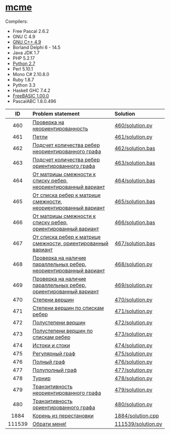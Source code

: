 # [mcme](http://informatics.mccme.ru/)

Compilers:

- Free Pascal 2.6.2
- GNU C 4.9
- [GNU C++ 4.9](c++.md)
- Borland Delphi 6 - 14.5
- Java JDK 1.7
- PHP 5.2.17
- [Python 2.7](python.md)
- Perl 5.10.1
- Mono C# 2.10.8.0
- Ruby 1.8.7
- Python 3.3
- Haskell GHC 7.4.2
- [FreeBASIC 1.00.0](basic.md)
- PascalABC 1.8.0.496


| ID   | Problem statement                                                                                              | Solution                                 |
|:----:|:---------------------------------------------------------------------------------------------------------------|:-----------------------------------------|
| 460  | [Проверка на неориентированность         ](http://informatics.mccme.ru/mod/statements/view3.php?chapterid=460) | [460/solution.py](460/solution.py)       |
| 461  | [Петли                                   ](http://informatics.mccme.ru/mod/statements/view3.php?chapterid=461) | [461/solution.py](461/solution.py)       |
| 462  | [Подсчет количества ребер неориентированного графа                ](http://informatics.mccme.ru/mod/statements/view3.php?chapterid=462) | [462/solution.bas](462/solution.bas)     |
| 463  | [Подсчет количества ребер ориентированного графа                  ](http://informatics.mccme.ru/mod/statements/view3.php?chapterid=463) | [463/solution.bas](463/solution.bas)     |
| 464  | [От матрицы смежности к списку ребер, неориентированный вариант   ](http://informatics.mccme.ru/mod/statements/view3.php?chapterid=464) | [464/solution.bas](464/solution.bas)     |
| 465  | [От списка ребер к матрице смежности, неориентированный вариант   ](http://informatics.mccme.ru/mod/statements/view3.php?chapterid=465) | [465/solution.bas](465/solution.bas)     |
| 466  | [От матрицы смежности к списку ребер, ориентированный вариант     ](http://informatics.mccme.ru/mod/statements/view3.php?chapterid=466) | [466/solution.bas](466/solution.bas)     |
| 467  | [От списка ребер к матрице смежности, ориентированный вариант     ](http://informatics.mccme.ru/mod/statements/view3.php?chapterid=467) | [467/solution.bas](467/solution.bas)     |
| 468  | [Проверка на наличие параллельных ребер, неориентированный вариант](http://informatics.mccme.ru/mod/statements/view3.php?chapterid=468) | [468/solution.py](468/solution.py)       |
| 469  | [Проверка на наличие параллельных ребер, ориентированный вариант  ](http://informatics.mccme.ru/mod/statements/view3.php?chapterid=469) | [469/solution.py](469/solution.py)       |
| 470  | [Степени вершин                          ](http://informatics.mccme.ru/mod/statements/view3.php?chapterid=470) | [470/solution.py](470/solution.py)       |
| 471  | [Степени вершин по спискам ребер         ](http://informatics.mccme.ru/mod/statements/view3.php?chapterid=471) | [471/solution.py](471/solution.py)       |
| 472  | [Полустепени вершин                      ](http://informatics.mccme.ru/mod/statements/view3.php?chapterid=472) | [472/solution.py](472/solution.py)       |
| 473  | [Полустепени вершин по спискам ребер     ](http://informatics.mccme.ru/mod/statements/view3.php?chapterid=473) | [473/solution.py](473/solution.py)       |
| 474  | [Истоки и стоки                          ](http://informatics.mccme.ru/mod/statements/view3.php?chapterid=474) | [474/solution.py](474/solution.py)       |
| 475  | [Регулярный граф                         ](http://informatics.mccme.ru/mod/statements/view3.php?chapterid=475) | [475/solution.py](475/solution.py)       |
| 476  | [Полный граф                             ](http://informatics.mccme.ru/mod/statements/view3.php?chapterid=476) | [476/solution.py](476/solution.py)       |
| 477  | [Полуполный граф                         ](http://informatics.mccme.ru/mod/statements/view3.php?chapterid=477) | [477/solution.py](477/solution.py)       |
| 478  | [Турнир                                  ](http://informatics.mccme.ru/mod/statements/view3.php?chapterid=478) | [478/solution.py](478/solution.py)       |
| 479  | [Транзитивность неориентированного графа ](http://informatics.mccme.ru/mod/statements/view3.php?chapterid=479) | [479/solution.py](479/solution.py)       |
| 480  | [Транзитивность ориентированного графа   ](http://informatics.mccme.ru/mod/statements/view3.php?chapterid=480) | [480/solution.py](480/solution.py)       |
| 1884 | [Корень из перестановки                 ](http://informatics.mccme.ru/mod/statements/view3.php?chapterid=1884) | [1884/solution.cpp](1884/solution.cpp)   |
|111539| [Обрати меня!                         ](http://informatics.mccme.ru/mod/statements/view3.php?chapterid=111539) | [111539/solution.py](111539/solution.py) |
